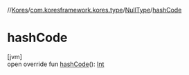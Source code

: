 //[Kores](../../../index.md)/[com.koresframework.kores.type](../index.md)/[NullType](index.md)/[hashCode](hash-code.md)

# hashCode

[jvm]\
open override fun [hashCode](hash-code.md)(): [Int](https://kotlinlang.org/api/latest/jvm/stdlib/kotlin/-int/index.html)
